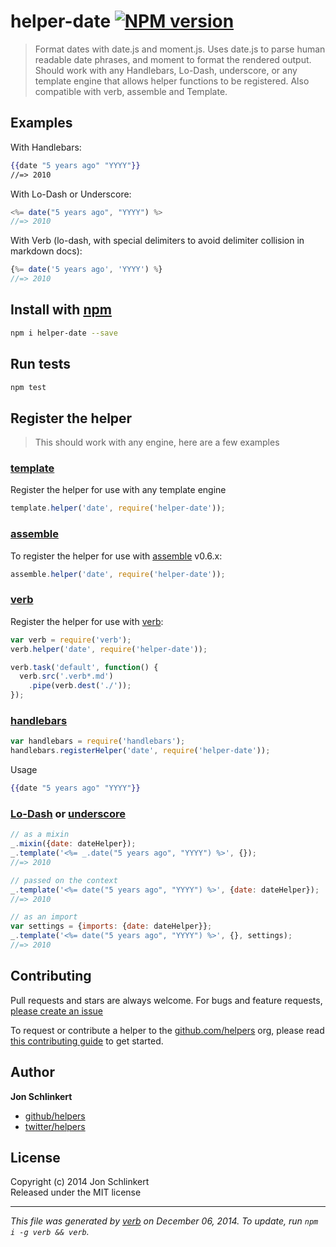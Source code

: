 # helper-date [![NPM version](https://badge.fury.io/js/helper-date.svg)](http://badge.fury.io/js/helper-date)

> Format dates with date.js and moment.js. Uses date.js to parse human readable date phrases, and moment to format the rendered output. Should work with any Handlebars, Lo-Dash, underscore, or any template engine that allows helper functions to be registered. Also compatible with verb, assemble and Template.

## Examples

With Handlebars:

```handlebars
{{date "5 years ago" "YYYY"}}
//=> 2010
```

With Lo-Dash or Underscore:

```js
<%= date("5 years ago", "YYYY") %>
//=> 2010
```

With Verb (lo-dash, with special delimiters to avoid delimiter collision in markdown docs):

```js
{%= date('5 years ago', 'YYYY') %}
//=> 2010
```


## Install with [npm](npmjs.org)

```bash
npm i helper-date --save
```

## Run tests

```bash
npm test
```

## Register the helper

> This should work with any engine, here are a few examples

### [template]

Register the helper for use with any template engine

```js
template.helper('date', require('helper-date'));
```

### [assemble]

To register the helper for use with [assemble] v0.6.x:

```js
assemble.helper('date', require('helper-date'));
```

### [verb]

Register the helper for use with [verb]:

```js
var verb = require('verb');
verb.helper('date', require('helper-date'));

verb.task('default', function() {
  verb.src('.verb*.md')
    .pipe(verb.dest('./'));
});
```

### [handlebars]

```js
var handlebars = require('handlebars');
handlebars.registerHelper('date', require('helper-date'));
```
Usage

```handlebars
{{date "5 years ago" "YYYY"}}
```

### [Lo-Dash] or [underscore]

```js
// as a mixin
_.mixin({date: dateHelper});
_.template('<%= _.date("5 years ago", "YYYY") %>', {});
//=> 2010

// passed on the context
_.template('<%= date("5 years ago", "YYYY") %>', {date: dateHelper});
//=> 2010

// as an import
var settings = {imports: {date: dateHelper}};
_.template('<%= date("5 years ago", "YYYY") %>', {}, settings);
//=> 2010
```

## Contributing
Pull requests and stars are always welcome. For bugs and feature requests, [please create an issue](https://github.com/helpers/helper-date/issues)

To request or contribute a helper to the [github.com/helpers][helpers] org, please read [this contributing guide][guide] to get started.

## Author

**Jon Schlinkert**
 
+ [github/helpers](https://github.com/helpers)
+ [twitter/helpers](http://twitter.com/helpers) 

## License
Copyright (c) 2014 Jon Schlinkert  
Released under the MIT license

***

_This file was generated by [verb](https://github.com/assemble/verb) on December 06, 2014. To update, run `npm i -g verb && verb`._

[assemble]: https://github.com/assemble/assemble
[generator-verb]: https://github.com/assemble/generator-verb
[handlebars-helpers]: https://github.com/assemble/handlebars-helpers/
[handlebars]: https://github.com/wycats/handlebars.js/
[helpers]: https://github.com/helpers
[Lo-Dash]: https://lodash.com/
[template]: https://github.com/jonschlinkert/template
[underscore]: https://github.com/jashkenas/underscore
[verb]: https://github.com/assemble/verb
[guide]: https://github.com/helpers/requests